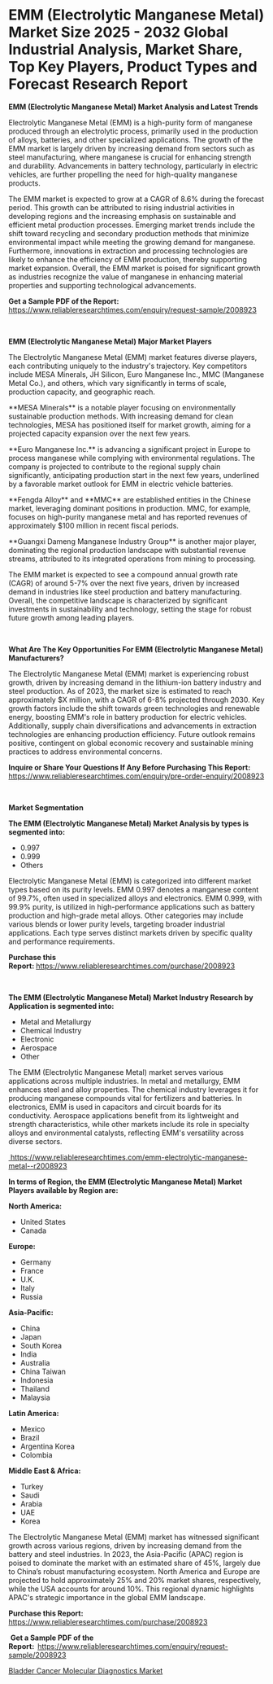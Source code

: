 <p><h1>EMM (Electrolytic Manganese Metal) Market Size 2025 - 2032 Global Industrial Analysis, Market Share, Top Key Players, Product Types and Forecast Research Report</h1></p><p><strong>EMM (Electrolytic Manganese Metal) Market Analysis and Latest Trends</strong></p>
<p><p>Electrolytic Manganese Metal (EMM) is a high-purity form of manganese produced through an electrolytic process, primarily used in the production of alloys, batteries, and other specialized applications. The growth of the EMM market is largely driven by increasing demand from sectors such as steel manufacturing, where manganese is crucial for enhancing strength and durability. Advancements in battery technology, particularly in electric vehicles, are further propelling the need for high-quality manganese products.</p><p>The EMM market is expected to grow at a CAGR of 8.6% during the forecast period. This growth can be attributed to rising industrial activities in developing regions and the increasing emphasis on sustainable and efficient metal production processes. Emerging market trends include the shift toward recycling and secondary production methods that minimize environmental impact while meeting the growing demand for manganese. Furthermore, innovations in extraction and processing technologies are likely to enhance the efficiency of EMM production, thereby supporting market expansion. Overall, the EMM market is poised for significant growth as industries recognize the value of manganese in enhancing material properties and supporting technological advancements.</p></p>
<p><strong>Get a Sample PDF of the Report:&nbsp;</strong> <a href="https://www.reliableresearchtimes.com/enquiry/request-sample/2008923?utm_campaign=3386&utm_medium=2&utm_source=Github&utm_content=ia&utm_term=29032025&utm_id=emm-electrolytic-manganese-metal">https://www.reliableresearchtimes.com/enquiry/request-sample/2008923</a></p>
<p>&nbsp;</p>
<p><strong>EMM (Electrolytic Manganese Metal) Major Market Players</strong></p>
<p><p>The Electrolytic Manganese Metal (EMM) market features diverse players, each contributing uniquely to the industry's trajectory. Key competitors include MESA Minerals, JH Silicon, Euro Manganese Inc., MMC (Manganese Metal Co.), and others, which vary significantly in terms of scale, production capacity, and geographic reach.</p><p>**MESA Minerals** is a notable player focusing on environmentally sustainable production methods. With increasing demand for clean technologies, MESA has positioned itself for market growth, aiming for a projected capacity expansion over the next few years. </p><p>**Euro Manganese Inc.** is advancing a significant project in Europe to process manganese while complying with environmental regulations. The company is projected to contribute to the regional supply chain significantly, anticipating production start in the next few years, underlined by a favorable market outlook for EMM in electric vehicle batteries.</p><p>**Fengda Alloy** and **MMC** are established entities in the Chinese market, leveraging dominant positions in production. MMC, for example, focuses on high-purity manganese metal and has reported revenues of approximately $100 million in recent fiscal periods. </p><p>**Guangxi Dameng Manganese Industry Group** is another major player, dominating the regional production landscape with substantial revenue streams, attributed to its integrated operations from mining to processing. </p><p>The EMM market is expected to see a compound annual growth rate (CAGR) of around 5-7% over the next five years, driven by increased demand in industries like steel production and battery manufacturing. Overall, the competitive landscape is characterized by significant investments in sustainability and technology, setting the stage for robust future growth among leading players.</p></p>
<p>&nbsp;</p>
<p><strong>What Are The Key Opportunities For EMM (Electrolytic Manganese Metal) Manufacturers?</strong></p>
<p><p>The Electrolytic Manganese Metal (EMM) market is experiencing robust growth, driven by increasing demand in the lithium-ion battery industry and steel production. As of 2023, the market size is estimated to reach approximately $X million, with a CAGR of 6-8% projected through 2030. Key growth factors include the shift towards green technologies and renewable energy, boosting EMM's role in battery production for electric vehicles. Additionally, supply chain diversifications and advancements in extraction technologies are enhancing production efficiency. Future outlook remains positive, contingent on global economic recovery and sustainable mining practices to address environmental concerns.</p></p>
<p><strong>Inquire or Share Your Questions If Any Before Purchasing This Report:</strong> <a href="https://www.reliableresearchtimes.com/enquiry/pre-order-enquiry/2008923?utm_campaign=3386&utm_medium=2&utm_source=Github&utm_content=ia&utm_term=29032025&utm_id=emm-electrolytic-manganese-metal">https://www.reliableresearchtimes.com/enquiry/pre-order-enquiry/2008923</a></p>
<p>&nbsp;</p>
<p><strong>Market Segmentation</strong></p>
<p><strong>The EMM (Electrolytic Manganese Metal) Market Analysis by types is segmented into:</strong></p>
<p><ul><li>0.997</li><li>0.999</li><li>Others</li></ul></p>
<p><p>Electrolytic Manganese Metal (EMM) is categorized into different market types based on its purity levels. EMM 0.997 denotes a manganese content of 99.7%, often used in specialized alloys and electronics. EMM 0.999, with 99.9% purity, is utilized in high-performance applications such as battery production and high-grade metal alloys. Other categories may include various blends or lower purity levels, targeting broader industrial applications. Each type serves distinct markets driven by specific quality and performance requirements.</p></p>
<p><strong>Purchase this Report:&nbsp;</strong><a href="https://www.reliableresearchtimes.com/purchase/2008923?utm_campaign=3386&utm_medium=2&utm_source=Github&utm_content=ia&utm_term=29032025&utm_id=emm-electrolytic-manganese-metal">https://www.reliableresearchtimes.com/purchase/2008923</a></p>
<p>&nbsp;</p>
<p><strong>The EMM (Electrolytic Manganese Metal) Market Industry Research by Application is segmented into:</strong></p>
<p><ul><li>Metal and Metallurgy</li><li>Chemical Industry</li><li>Electronic</li><li>Aerospace</li><li>Other</li></ul></p>
<p><p>The EMM (Electrolytic Manganese Metal) market serves various applications across multiple industries. In metal and metallurgy, EMM enhances steel and alloy properties. The chemical industry leverages it for producing manganese compounds vital for fertilizers and batteries. In electronics, EMM is used in capacitors and circuit boards for its conductivity. Aerospace applications benefit from its lightweight and strength characteristics, while other markets include its role in specialty alloys and environmental catalysts, reflecting EMM's versatility across diverse sectors.</p></p>
<p><a href="https://www.reliableresearchtimes.com/emm-electrolytic-manganese-metal--r2008923?utm_campaign=3386&utm_medium=2&utm_source=Github&utm_content=ia&utm_term=29032025&utm_id=emm-electrolytic-manganese-metal">&nbsp;https://www.reliableresearchtimes.com/emm-electrolytic-manganese-metal--r2008923</a></p>
<p><strong>In terms of Region, the EMM (Electrolytic Manganese Metal) Market Players available by Region are:</strong></p>
<p>
    <p> <strong> North America: </strong>
        <ul>
            <li>United States</li>
            <li>Canada</li>
        </ul>
        </p> 
    <p> <strong> Europe: </strong>
        <ul>
            <li>Germany</li>
            <li>France</li>
            <li>U.K.</li>
            <li>Italy</li>
            <li>Russia</li>
        </ul>
        </p> 
    <p> <strong> Asia-Pacific: </strong>
        <ul>
            <li>China</li>
            <li>Japan</li>
            <li>South Korea</li>
            <li>India</li>
            <li>Australia</li>
            <li>China Taiwan</li>
            <li>Indonesia</li>
            <li>Thailand</li>
            <li>Malaysia</li>
        </ul>
        </p> 
    <p> <strong> Latin America: </strong>
        <ul>
            <li>Mexico</li>
            <li>Brazil</li>
            <li>Argentina Korea</li>
            <li>Colombia</li>
        </ul>
        </p> 
    <p> <strong> Middle East & Africa: </strong>
        <ul>
            <li>Turkey</li>
            <li>Saudi</li>
            <li>Arabia</li>
            <li>UAE</li>
            <li>Korea</li>
        </ul>
    </p>
    </p>
<p><p>The Electrolytic Manganese Metal (EMM) market has witnessed significant growth across various regions, driven by increasing demand from the battery and steel industries. In 2023, the Asia-Pacific (APAC) region is poised to dominate the market with an estimated share of 45%, largely due to China’s robust manufacturing ecosystem. North America and Europe are projected to hold approximately 25% and 20% market shares, respectively, while the USA accounts for around 10%. This regional dynamic highlights APAC's strategic importance in the global EMM landscape.</p></p>
<p><strong>Purchase this Report: </strong><a href="https://www.reliableresearchtimes.com/purchase/2008923?utm_campaign=3386&utm_medium=2&utm_source=Github&utm_content=ia&utm_term=29032025&utm_id=emm-electrolytic-manganese-metal">https://www.reliableresearchtimes.com/purchase/2008923</a></p>
<p>&nbsp;<strong>Get a Sample PDF of the Report:&nbsp;&nbsp;</strong><a href="https://www.reliableresearchtimes.com/enquiry/request-sample/2008923?utm_campaign=3386&utm_medium=2&utm_source=Github&utm_content=ia&utm_term=29032025&utm_id=emm-electrolytic-manganese-metal">https://www.reliableresearchtimes.com/enquiry/request-sample/2008923</a></p>
<p><strong></strong></p>
<p><p><a href="https://github.com/mudgeadamsvx/Market-Research-Report-List-1/blob/main/bladder-cancer-molecular-diagnostics-market.md?utm_campaign=3386&utm_medium=2&utm_source=Github&utm_content=ia&utm_term=29032025&utm_id=emm-electrolytic-manganese-metal">Bladder Cancer Molecular Diagnostics Market</a></p></p>